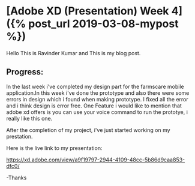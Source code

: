 # [Adobe XD (Presentation) Week 4]({% post_url 2019-03-08-mypost %})
Hello This is Ravinder Kumar and This is my blog post.

## Progress:
In the last week i've completed my design part for the farmscare mobile application.In this week i've done the prototype and also there were some errors in design which i found when making prototype. I fixed all the error and i think design is error free. One Feature i would like to mention that adobe xd offers is you can use your voice command to run the prototye, i really like this one.

After the completion of my project, i've just started working on my prestation.

Here is the live link to my presentation:

https://xd.adobe.com/view/a9f19797-2944-4109-48cc-5b86d9caa853-dfc0/


-Thanks
